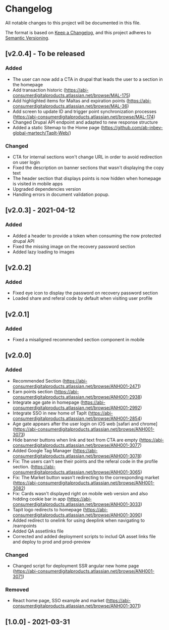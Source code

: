 # Changelog
All notable changes to this project will be documented in this file.

The format is based on [Keep a Changelog](https://keepachangelog.com/en/1.0.0/),
and this project adheres to [Semantic Versioning](https://semver.org/spec/v2.0.0.html).
## [v2.0.4] - To be released
### Added
- The user can now add a CTA in drupal that leads the user to a section in the homepage
- Add transaction historic (https://abi-consumerdigitalproducts.atlassian.net/browse/MAL-175)
- Add highlighted items for Maltas and expiration points (https://abi-consumerdigitalproducts.atlassian.net/browse/MAL-36)
- Add screen to update ID and trigger point synchronization processes (https://abi-consumerdigitalproducts.atlassian.net/browse/MAL-174)
- Changed Drupal API endpoint and adapted to new response structure
- Added a static Sitemap to the Home page (https://github.com/ab-inbev-global-martech/TapIt-Web/)
### Changed
- CTA for internal sections won't change URL in order to avoid redirection on user login
- Fixed the description on banner sections that wasn't displaying the copy text
- The header section that displays points is now hidden when homepage is visited in mobile apps
- Upgraded dependencies version
- Handling errors in document validation popup.
## [v2.0.3] - 2021-04-12
### Added
- Added a header to provide a token when consuming the now protected drupal API
- Fixed the missing image on the recovery password section
- Added lazy loading to images
## [v2.0.2]
### Added
- Fixed eye icon to display the password on recovery password section
- Loaded share and referal code by default when visiting user profile
## [v2.0.1]
### Added
- Fixed a misaligned recommended section component in mobile
## [v2.0.0]
### Added
- Recommended Section (https://abi-consumerdigitalproducts.atlassian.net/browse/ANH001-2471)
- Earn points section (https://abi-consumerdigitalproducts.atlassian.net/browse/ANH001-2938)
- Integrate age gate in homepage (https://abi-consumerdigitalproducts.atlassian.net/browse/ANH001-2992)
- Integrate SSO in new home of TapIt (https://abi-consumerdigitalproducts.atlassian.net/browse/ANH001-2854)
- Age gate appears after the user login on iOS web [safari and chrome] (https://abi-consumerdigitalproducts.atlassian.net/browse/ANH001-3073)
- Hide banner buttons when link and text from CTA are empty (https://abi-consumerdigitalproducts.atlassian.net/browse/ANH001-3077)
- Added Google Tag Manager (https://abi-consumerdigitalproducts.atlassian.net/browse/ANH001-3078)
- Fix: The users can't see their points and the referal code in the profile section. (https://abi-consumerdigitalproducts.atlassian.net/browse/ANH001-3065)
- Fix: The Market button wasn't redirecting to the corresponding market (https://abi-consumerdigitalproducts.atlassian.net/browse/ANH001-3082)
- Fix: Cards wasn't displayed right on mobile web version and also hidding cookie bar in app (https://abi-consumerdigitalproducts.atlassian.net/browse/ANH001-3033)
- Tapit logo redirects to homepage (https://abi-consumerdigitalproducts.atlassian.net/browse/ANH001-3090)
- Added redirect to onelink for using deeplink when navigating to /earnpoints
- Added QA assetlinks file
- Corrected and added deployment scripts to includ QA asset links file and deploy to prod and prod-preview

### Changed
- Changed script for deployment SSR angular new home page (https://abi-consumerdigitalproducts.atlassian.net/browse/ANH001-3071)

### Removed
- React home page, SSO example and market (https://abi-consumerdigitalproducts.atlassian.net/browse/ANH001-3071)

## [1.0.0] - 2021-03-31